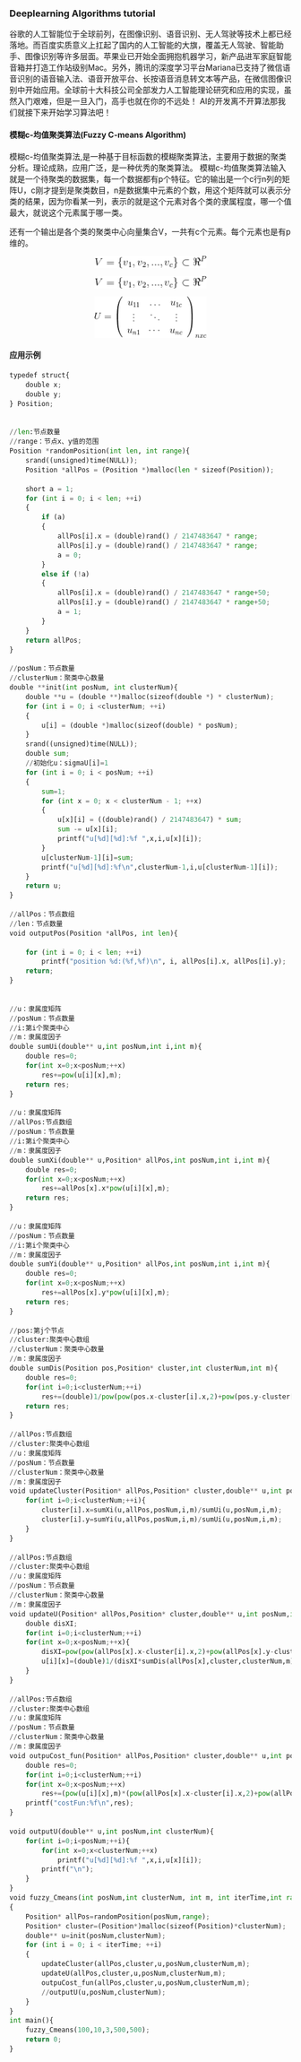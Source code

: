 ### Deeplearning Algorithms tutorial
谷歌的人工智能位于全球前列，在图像识别、语音识别、无人驾驶等技术上都已经落地。而百度实质意义上扛起了国内的人工智能的大旗，覆盖无人驾驶、智能助手、图像识别等许多层面。苹果业已开始全面拥抱机器学习，新产品进军家庭智能音箱并打造工作站级别Mac。另外，腾讯的深度学习平台Mariana已支持了微信语音识别的语音输入法、语音开放平台、长按语音消息转文本等产品，在微信图像识别中开始应用。全球前十大科技公司全部发力人工智能理论研究和应用的实现，虽然入门艰难，但是一旦入门，高手也就在你的不远处！
AI的开发离不开算法那我们就接下来开始学习算法吧！

#### 模糊c-均值聚类算法(Fuzzy C-means Algorithm)
模糊c-均值聚类算法,是一种基于目标函数的模糊聚类算法，主要用于数据的聚类分析。理论成熟，应用广泛，是一种优秀的聚类算法。
模糊c-均值聚类算法输入就是一个待聚类的数据集，每一个数据都有p个特征。它的输出是一个c行n列的矩阵U，c刚才提到是聚类数目，n是数据集中元素的个数，用这个矩阵就可以表示分类的结果，因为你看某一列，表示的就是这个元素对各个类的隶属程度，哪一个值最大，就说这个元素属于哪一类。

还有一个输出是各个类的聚类中心向量集合V，一共有c个元素。每个元素也是有p维的。
<p align="center">
<img width="200" align="center" src="../../images/235.jpg" />
</p>

<p align="center">
<img width="200" align="center" src="../../images/236.jpg" />
</p>

<p align="center">
<img width="200" align="center" src="../../images/237.jpg" />
</p>


#### 应用示例

```python
typedef struct{
    double x;
    double y;
} Position;


//len:节点数量
//range：节点x、y值的范围
Position *randomPosition(int len, int range){
    srand((unsigned)time(NULL));
    Position *allPos = (Position *)malloc(len * sizeof(Position));

    short a = 1; 
    for (int i = 0; i < len; ++i)
    {
        if (a)
        {
            allPos[i].x = (double)rand() / 2147483647 * range;
            allPos[i].y = (double)rand() / 2147483647 * range;
            a = 0;
        }
        else if (!a)
        {
            allPos[i].x = (double)rand() / 2147483647 * range+50;
            allPos[i].y = (double)rand() / 2147483647 * range+50;
            a = 1;
        }
    }
    return allPos;
}

//posNum：节点数量
//clusterNum：聚类中心数量
double **init(int posNum, int clusterNum){
    double **u = (double **)malloc(sizeof(double *) * clusterNum);
    for (int i = 0; i <clusterNum; ++i)
    {
        u[i] = (double *)malloc(sizeof(double) * posNum);
    }
    srand((unsigned)time(NULL));
    double sum;
    //初始化u：sigmaU[i]=1
    for (int i = 0; i < posNum; ++i)
    {
        sum=1;
        for (int x = 0; x < clusterNum - 1; ++x)
        {
            u[x][i] = ((double)rand() / 2147483647) * sum;
            sum -= u[x][i];
            printf("u[%d][%d]:%f ",x,i,u[x][i]);
        }
        u[clusterNum-1][i]=sum;
        printf("u[%d][%d]:%f\n",clusterNum-1,i,u[clusterNum-1][i]);
    }
    return u;
}

//allPos：节点数组
//len：节点数量
void outputPos(Position *allPos, int len){

    for (int i = 0; i < len; ++i)
        printf("position %d:(%f,%f)\n", i, allPos[i].x, allPos[i].y);
    return;
}


//u：隶属度矩阵
//posNum：节点数量
//i:第i个聚类中心
//m：隶属度因子
double sumUi(double** u,int posNum,int i,int m){
    double res=0;
    for(int x=0;x<posNum;++x)
        res+=pow(u[i][x],m);
    return res;
}

//u：隶属度矩阵
//allPos:节点数组
//posNum：节点数量
//i:第i个聚类中心
//m：隶属度因子
double sumXi(double** u,Position* allPos,int posNum,int i,int m){
    double res=0;
    for(int x=0;x<posNum;++x)
        res+=allPos[x].x*pow(u[i][x],m);
    return res;
}

//u：隶属度矩阵
//posNum：节点数量
//i:第i个聚类中心
//m：隶属度因子
double sumYi(double** u,Position* allPos,int posNum,int i,int m){
    double res=0;
    for(int x=0;x<posNum;++x)
        res+=allPos[x].y*pow(u[i][x],m);
    return res;
}

//pos:第j个节点
//cluster:聚类中心数组
//clusterNum：聚类中心数量
//m：隶属度因子
double sumDis(Position pos,Position* cluster,int clusterNum,int m){
    double res=0;
    for(int i=0;i<clusterNum;++i)
        res+=(double)1/pow(pow(pos.x-cluster[i].x,2)+pow(pos.y-cluster[i].y,2),(double)1/(m-1));
    return res;
}

//allPos:节点数组
//cluster:聚类中心数组
//u：隶属度矩阵
//posNum：节点数量
//clusterNum：聚类中心数量
//m：隶属度因子
void updateCluster(Position* allPos,Position* cluster,double** u,int posNum,int clusterNum,int m){
    for(int i=0;i<clusterNum;++i){
        cluster[i].x=sumXi(u,allPos,posNum,i,m)/sumUi(u,posNum,i,m);
        cluster[i].y=sumYi(u,allPos,posNum,i,m)/sumUi(u,posNum,i,m);
    }
}

//allPos:节点数组
//cluster:聚类中心数组
//u：隶属度矩阵
//posNum：节点数量
//clusterNum：聚类中心数量
//m：隶属度因子
void updateU(Position* allPos,Position* cluster,double** u,int posNum,int clusterNum,int m){
    double disXI;
    for(int i=0;i<clusterNum;++i)
    for(int x=0;x<posNum;++x){
        disXI=pow(pow(allPos[x].x-cluster[i].x,2)+pow(allPos[x].y-cluster[i].y,2),(double)1/(m-1));
        u[i][x]=(double)1/(disXI*sumDis(allPos[x],cluster,clusterNum,m));
    }
}

//allPos:节点数组
//cluster:聚类中心数组
//u：隶属度矩阵
//posNum：节点数量
//clusterNum：聚类中心数量
//m：隶属度因子
void outpuCost_fun(Position* allPos,Position* cluster,double** u,int posNum,int clusterNum,int m){
    double res=0;
    for(int i=0;i<clusterNum;++i)
    for(int x=0;x<posNum;++x)
        res+=(pow(u[i][x],m)*(pow(allPos[x].x-cluster[i].x,2)+pow(allPos[x].y-cluster[i].y,2)));
    printf("costFun:%f\n",res);
}

void outputU(double** u,int posNum,int clusterNum){
    for(int i=0;i<posNum;++i){
        for(int x=0;x<clusterNum;++x)
            printf("u[%d][%d]:%f ",x,i,u[x][i]);
        printf("\n");
    }
}
void fuzzy_Cmeans(int posNum,int clusterNum, int m, int iterTime,int range)
{
    Position* allPos=randomPosition(posNum,range);
    Position* cluster=(Position*)malloc(sizeof(Position)*clusterNum);
    double** u=init(posNum,clusterNum);
    for (int i = 0; i < iterTime; ++i)
    {   
        updateCluster(allPos,cluster,u,posNum,clusterNum,m);
        updateU(allPos,cluster,u,posNum,clusterNum,m);
        outpuCost_fun(allPos,cluster,u,posNum,clusterNum,m);
        //outputU(u,posNum,clusterNum);
    }
}
int main(){
    fuzzy_Cmeans(100,10,3,500,500);
    return 0;
}
```
